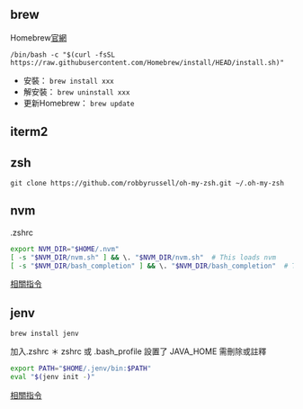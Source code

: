 ## brew
Homebrew[官網](https://brew.sh/)
```
/bin/bash -c "$(curl -fsSL https://raw.githubusercontent.com/Homebrew/install/HEAD/install.sh)"
```

- 安裝： `brew install xxx`
- 解安裝： `brew uninstall xxx`
- 更新Homebrew： `brew update`

## iterm2



## zsh
```
git clone https://github.com/robbyrussell/oh-my-zsh.git ~/.oh-my-zsh
```


## nvm
.zshrc
```zsh
export NVM_DIR="$HOME/.nvm"
[ -s "$NVM_DIR/nvm.sh" ] && \. "$NVM_DIR/nvm.sh"  # This loads nvm
[ -s "$NVM_DIR/bash_completion" ] && \. "$NVM_DIR/bash_completion"  # This loads nvm bash_completion
```
[相關指令](../Node.md)

## jenv 
```
brew install jenv
```

加入.zshrc
＊ zshrc 或 .bash_profile 設置了 JAVA_HOME 需刪除或註釋
```zsh
export PATH="$HOME/.jenv/bin:$PATH"
eval "$(jenv init -)"
```
[相關指令](../Java.md)


